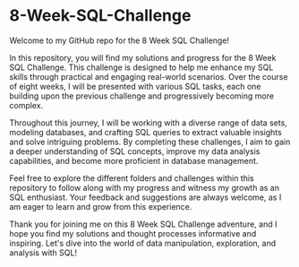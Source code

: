 # 8-Week-SQL-Challenge

Welcome to my GitHub repo for the 8 Week SQL Challenge!

In this repository, you will find my solutions and progress for the 8 Week SQL Challenge. This challenge is designed to help me enhance my SQL skills through practical and engaging real-world scenarios. Over the course of eight weeks, I will be presented with various SQL tasks, each one building upon the previous challenge and progressively becoming more complex.

Throughout this journey, I will be working with a diverse range of data sets, modeling databases, and crafting SQL queries to extract valuable insights and solve intriguing problems. By completing these challenges, I aim to gain a deeper understanding of SQL concepts, improve my data analysis capabilities, and become more proficient in database management.

Feel free to explore the different folders and challenges within this repository to follow along with my progress and witness my growth as an SQL enthusiast. Your feedback and suggestions are always welcome, as I am eager to learn and grow from this experience.

Thank you for joining me on this 8 Week SQL Challenge adventure, and I hope you find my solutions and thought processes informative and inspiring. Let's dive into the world of data manipulation, exploration, and analysis with SQL!
